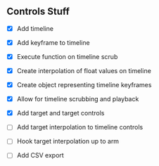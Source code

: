 ## Controls Stuff
- [x] Add timeline
- [x] Add keyframe to timeline
- [x] Execute function on timeline scrub
- [x] Create interpolation of float values on timeline
- [x] Create object representing timeline keyframes
- [x] Allow for timeline scrubbing and playback
- [x] Add target and target controls
- [ ] Add target interpolation to timeline controls

- [ ] Hook target interpolation up to arm
- [ ] Add CSV export
